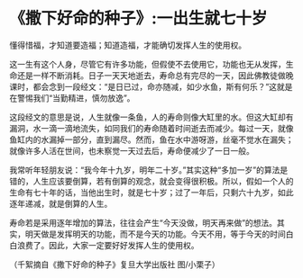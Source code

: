 # 《撒下好命的种子》:一出生就七十岁

懂得惜福，才知道要造福；知道造福，才能确切发挥人生的使用权。 

这一生有这个人身，尽管它有许多功能，但假使不去使用它，功能也无从发挥，生命还是一样不断消耗。日子一天天地逝去，寿命总有完尽的一天，因此佛教徒做晚课时，都会念到一段经文：“是日已过，命亦随减，如少水鱼，斯有何乐？”这就是在警惕我们“当勤精进，慎勿放逸”。 

这段经文的意思是说，人生就像一条鱼，人的寿命则像大缸里的水。但这大缸却有漏洞，水一滴一滴地流失，如同我们的寿命随着时间逝去而减少。每过一天，就像鱼缸内的水漏掉一部分，直到漏尽。然而，鱼在水中游呀游，丝毫不觉水在漏失；就像许多人活在世间，也未察觉一天过去后，寿命便减少了一日一般。 

我常听年轻朋友说：“我今年十九岁，明年二十岁。”其实这种“多加一岁”的算法是错的，人生应该要倒算，若有倒算的观念，就会变得很积极。所以，假如一个人的生命有七十年的话，当他出生时，就是七十岁；过了一年后，只剩六十九岁，如此逐年递减，就是倒算的人生。 

寿命若是采用逐年增加的算法，往往会产生“今天没做，明天再来做”的想法。其实，明天做是发挥明天的功能，而不是今天的功能。今天不用，等于今天的时间白白浪费了。因此，大家一定要好好发挥人生的使用权。 

（千絮摘自《撒下好命的种子》复旦大学出版社 图/小栗子）